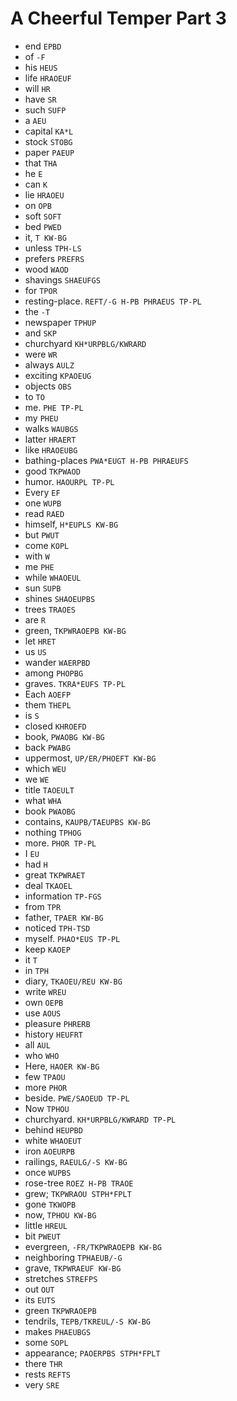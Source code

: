 # A Cheerful Temper Part 3

* end `EPBD`
* of `-F`
* his `HEUS`
* life `HRAOEUF`
* will `HR`
* have `SR`
* such `SUFP`
* a `AEU`
* capital `KA*L`
* stock `STOBG`
* paper `PAEUP`
* that `THA`
* he `E`
* can `K`
* lie `HRAOEU`
* on `OPB`
* soft `SOFT`
* bed `PWED`
* it, `T KW-BG`
* unless `TPH-LS`
* prefers `PREFRS`
* wood `WAOD`
* shavings `SHAEUFGS`
* for `TPOR`
* resting-place. `REFT/-G H-PB PHRAEUS TP-PL`
* the `-T`
* newspaper `TPHUP`
* and `SKP`
* churchyard `KH*URPBLG/KWRARD`
* were `WR`
* always `AULZ`
* exciting `KPAOEUG`
* objects `OBS`
* to `TO`
* me. `PHE TP-PL`
* my `PHEU`
* walks `WAUBGS`
* latter `HRAERT`
* like `HRAOEUBG`
* bathing-places `PWA*EUGT H-PB PHRAEUFS`
* good `TKPWAOD`
* humor. `HAOURPL TP-PL`
* Every `EF`
* one `WUPB`
* read `RAED`
* himself, `H*EUPLS KW-BG`
* but `PWUT`
* come `KOPL`
* with `W`
* me `PHE`
* while `WHAOEUL`
* sun `SUPB`
* shines `SHAOEUPBS`
* trees `TRAOES`
* are `R`
* green, `TKPWRAOEPB KW-BG`
* let `HRET`
* us `US`
* wander `WAERPBD`
* among `PHOPBG`
* graves. `TKRA*EUFS TP-PL`
* Each `AOEFP`
* them `THEPL`
* is `S`
* closed `KHROEFD`
* book, `PWAOBG KW-BG`
* back `PWABG`
* uppermost, `UP/ER/PHOEFT KW-BG`
* which `WEU`
* we `WE`
* title `TAOEULT`
* what `WHA`
* book `PWAOBG`
* contains, `KAUPB/TAEUPBS KW-BG`
* nothing `TPHOG`
* more. `PHOR TP-PL`
* I `EU`
* had `H`
* great `TKPWRAET`
* deal `TKAOEL`
* information `TP-FGS`
* from `TPR`
* father, `TPAER KW-BG`
* noticed `TPH-TSD`
* myself. `PHAO*EUS TP-PL`
* keep `KAOEP`
* it `T`
* in `TPH`
* diary, `TKAOEU/REU KW-BG`
* write `WREU`
* own `OEPB`
* use `AOUS`
* pleasure `PHRERB`
* history `HEUFRT`
* all `AUL`
* who `WHO`
* Here, `HAOER KW-BG`
* few `TPAOU`
* more `PHOR`
* beside. `PWE/SAOEUD TP-PL`
* Now `TPHOU`
* churchyard. `KH*URPBLG/KWRARD TP-PL`
* behind `HEUPBD`
* white `WHAOEUT`
* iron `AOEURPB`
* railings, `RAEULG/-S KW-BG`
* once `WUPBS`
* rose-tree `ROEZ H-PB TRAOE`
* grew; `TKPWRAOU STPH*FPLT`
* gone `TKWOPB`
* now, `TPHOU KW-BG`
* little `HREUL`
* bit `PWEUT`
* evergreen, `-FR/TKPWRAOEPB KW-BG`
* neighboring `TPHAEUB/-G`
* grave, `TKPWRAEUF KW-BG`
* stretches `STREFPS`
* out `OUT`
* its `EUTS`
* green `TKPWRAOEPB`
* tendrils, `TEPB/TKREUL/-S KW-BG`
* makes `PHAEUBGS`
* some `SOPL`
* appearance; `PAOERPBS STPH*FPLT`
* there `THR`
* rests `REFTS`
* very `SRE`
